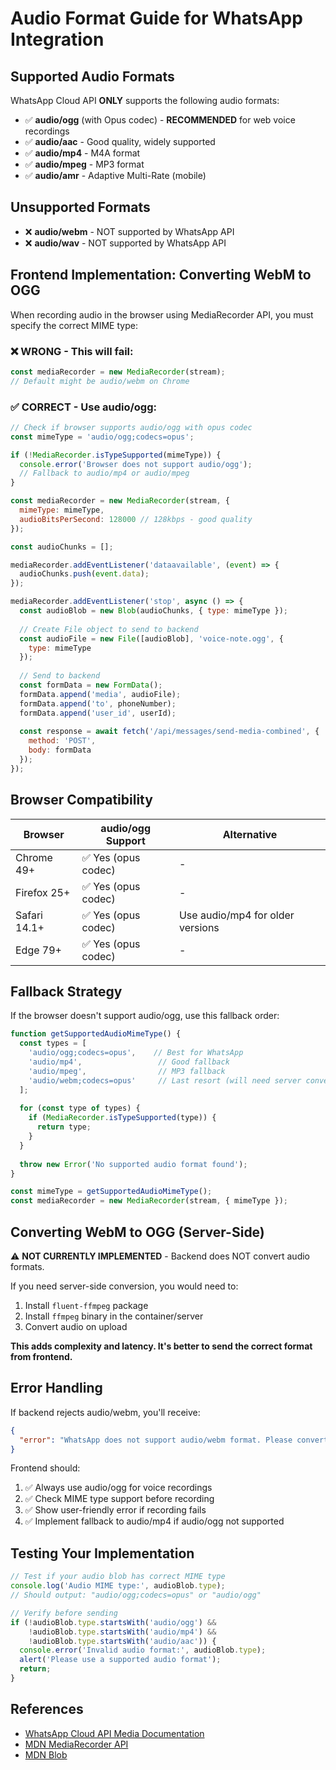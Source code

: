 # Audio Format Guide for WhatsApp Integration

## Supported Audio Formats

WhatsApp Cloud API **ONLY** supports the following audio formats:
- ✅ **audio/ogg** (with Opus codec) - **RECOMMENDED** for web voice recordings
- ✅ **audio/aac** - Good quality, widely supported
- ✅ **audio/mp4** - M4A format
- ✅ **audio/mpeg** - MP3 format
- ✅ **audio/amr** - Adaptive Multi-Rate (mobile)

## Unsupported Formats

- ❌ **audio/webm** - NOT supported by WhatsApp API
- ❌ **audio/wav** - NOT supported by WhatsApp API

## Frontend Implementation: Converting WebM to OGG

When recording audio in the browser using MediaRecorder API, you must specify the correct MIME type:

### ❌ WRONG - This will fail:
```javascript
const mediaRecorder = new MediaRecorder(stream);
// Default might be audio/webm on Chrome
```

### ✅ CORRECT - Use audio/ogg:
```javascript
// Check if browser supports audio/ogg with opus codec
const mimeType = 'audio/ogg;codecs=opus';

if (!MediaRecorder.isTypeSupported(mimeType)) {
  console.error('Browser does not support audio/ogg');
  // Fallback to audio/mp4 or audio/mpeg
}

const mediaRecorder = new MediaRecorder(stream, {
  mimeType: mimeType,
  audioBitsPerSecond: 128000 // 128kbps - good quality
});

const audioChunks = [];

mediaRecorder.addEventListener('dataavailable', (event) => {
  audioChunks.push(event.data);
});

mediaRecorder.addEventListener('stop', async () => {
  const audioBlob = new Blob(audioChunks, { type: mimeType });
  
  // Create File object to send to backend
  const audioFile = new File([audioBlob], 'voice-note.ogg', { 
    type: mimeType 
  });
  
  // Send to backend
  const formData = new FormData();
  formData.append('media', audioFile);
  formData.append('to', phoneNumber);
  formData.append('user_id', userId);
  
  const response = await fetch('/api/messages/send-media-combined', {
    method: 'POST',
    body: formData
  });
});
```

## Browser Compatibility

| Browser | audio/ogg Support | Alternative |
|---------|------------------|-------------|
| Chrome 49+ | ✅ Yes (opus codec) | - |
| Firefox 25+ | ✅ Yes (opus codec) | - |
| Safari 14.1+ | ✅ Yes (opus codec) | Use audio/mp4 for older versions |
| Edge 79+ | ✅ Yes (opus codec) | - |

## Fallback Strategy

If the browser doesn't support audio/ogg, use this fallback order:

```javascript
function getSupportedAudioMimeType() {
  const types = [
    'audio/ogg;codecs=opus',    // Best for WhatsApp
    'audio/mp4',                 // Good fallback
    'audio/mpeg',                // MP3 fallback
    'audio/webm;codecs=opus'     // Last resort (will need server conversion)
  ];
  
  for (const type of types) {
    if (MediaRecorder.isTypeSupported(type)) {
      return type;
    }
  }
  
  throw new Error('No supported audio format found');
}

const mimeType = getSupportedAudioMimeType();
const mediaRecorder = new MediaRecorder(stream, { mimeType });
```

## Converting WebM to OGG (Server-Side)

⚠️ **NOT CURRENTLY IMPLEMENTED** - Backend does NOT convert audio formats.

If you need server-side conversion, you would need to:
1. Install `fluent-ffmpeg` package
2. Install `ffmpeg` binary in the container/server
3. Convert audio on upload

**This adds complexity and latency. It's better to send the correct format from frontend.**

## Error Handling

If backend rejects audio/webm, you'll receive:

```json
{
  "error": "WhatsApp does not support audio/webm format. Please convert to audio/ogg (recommended) or audio/mp4 before uploading."
}
```

Frontend should:
1. ✅ Always use audio/ogg for voice recordings
2. ✅ Check MIME type support before recording
3. ✅ Show user-friendly error if recording fails
4. ✅ Implement fallback to audio/mp4 if audio/ogg not supported

## Testing Your Implementation

```javascript
// Test if your audio blob has correct MIME type
console.log('Audio MIME type:', audioBlob.type);
// Should output: "audio/ogg;codecs=opus" or "audio/ogg"

// Verify before sending
if (!audioBlob.type.startsWith('audio/ogg') && 
    !audioBlob.type.startsWith('audio/mp4') &&
    !audioBlob.type.startsWith('audio/aac')) {
  console.error('Invalid audio format:', audioBlob.type);
  alert('Please use a supported audio format');
  return;
}
```

## References

- [WhatsApp Cloud API Media Documentation](https://developers.facebook.com/docs/whatsapp/cloud-api/reference/media)
- [MDN MediaRecorder API](https://developer.mozilla.org/en-US/docs/Web/API/MediaRecorder)
- [MDN Blob](https://developer.mozilla.org/en-US/docs/Web/API/Blob)
